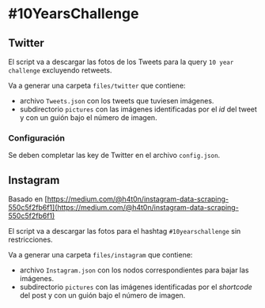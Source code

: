 # #10YearsChallenge

## Twitter

El script va a descargar las fotos de los Tweets para la query `10 year challenge` excluyendo retweets.

Va a generar una carpeta `files/twitter` que contiene:

* archivo `Tweets.json` con los tweets que tuviesen imágenes.
* subdirectorio `pictures` con las imágenes identificadas por el _id_ del tweet y con un guión bajo el número de imagen.

### Configuración

Se deben completar las key de Twitter en el archivo `config.json`.

## Instagram

Basado en [https://medium.com/@h4t0n/instagram-data-scraping-550c5f2fb6f1](https://medium.com/@h4t0n/instagram-data-scraping-550c5f2fb6f1)

El script va a descargar las fotos para el hashtag `#10yearschallenge` sin restricciones.

Va a generar una carpeta `files/instagram` que contiene:

* archivo `Instagram.json` con los nodos correspondientes para bajar las imágenes.
* subdirectorio `pictures` con las imágenes identificadas por el _shortcode_ del post y con un guión bajo el número de imagen.